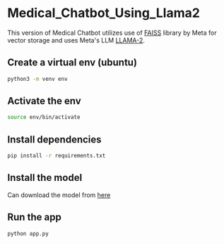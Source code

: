 # Medical_Chatbot_Using_Llama2
This version of Medical Chatbot utilizes use of [FAISS](https://github.com/facebookresearch/faiss) library by Meta for vector storage and uses Meta's LLM [LLAMA-2](https://llama.meta.com/llama2/).

## Create a virtual env (ubuntu)
``` bash
python3 -m venv env
```

## Activate the env
``` bash
source env/bin/activate
```

## Install dependencies

```bash
pip install -r requirements.txt
```

## Install the model

Can download the model from [here](https://huggingface.co/TheBloke/Llama-2-7B-Chat-GGML/tree/main)

## Run the app

```bash
python app.py
```
